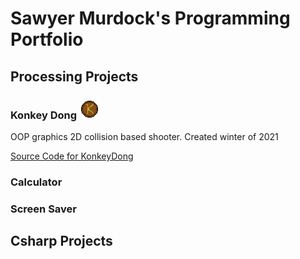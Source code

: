 # Sawyer Murdock's Programming Portfolio

## Processing Projects

### Konkey Dong ![KonkeyDong](https://github.com/Zombyyyy/SMprogrammingportfolio/blob/gh-pages/Images/Barrel2.png)
OOP graphics 2D collision based shooter. Created winter of 2021

[Source Code for KonkeyDong](https://github.com/Zombyyyy/SMprogrammingportfolio/blob/gh-pages/src/Konkey_Dong.zip)

### Calculator

### Screen Saver

## Csharp Projects

